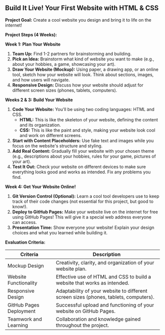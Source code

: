 ## Build It Live! Your First Website with HTML & CSS

**Project Goal:** Create a cool website you design and bring it to life on the internet!

**Project Steps (4 Weeks):**

**Week 1: Plan Your Website**

1. **Team Up:** Find 1-2 partners for brainstorming and building.
2. **Pick an Idea:** Brainstorm what kind of website you want to make (e.g., about your hobbies, a game, showcasing your art).
3. **Draw Your Website (Mockup):** Using paper, a drawing app, or an online tool, sketch how your website will look. Think about sections, images, and how users will navigate.
4. **Responsive Design:** Discuss how your website should adjust for different screen sizes (phones, tablets, computers).

**Weeks 2 & 3: Build Your Website**

1. **Code Your Website:** You'll be using two coding languages: HTML and CSS.
    - **HTML:** This is like the skeleton of your website, defining the content and its organization.
    - **CSS:** This is like the paint and style, making your website look cool and work on different screens.
2. **Start with Content Placeholders:** Use fake text and images while you focus on the website's structure and styling.
3. **Add Real Content:** Gradually fill your website with your chosen theme (e.g., descriptions about your hobbies, rules for your game, pictures of your art).
4. **Test It Out:** Check your website on different devices to make sure everything looks good and works as intended. Fix any problems you find.

**Week 4: Get Your Website Online!**

1. **Git Version Control (Optional):** Learn a cool tool developers use to keep track of their code changes (not essential for this project, but good to know!).
2. **Deploy to GitHub Pages:** Make your website live on the internet for free using GitHub Pages! This will give it a special web address everyone can access.
3. **Presentation Time:** Show everyone your website! Explain your design choices and what you learned while building it.

**Evaluation Criteria:**

| Criteria | Description |
|---|---|
| Mockup Design | Creativity, clarity, and organization of your website plan. |
| Website Functionality |  Effective use of HTML and CSS to build a website that works as intended. |
| Responsive Design | Adaptability of your website to different screen sizes (phones, tablets, computers). |
| GitHub Pages Deployment | Successful upload and functioning of your website on GitHub Pages. |
| Teamwork and Learning | Collaboration and knowledge gained throughout the project. |
